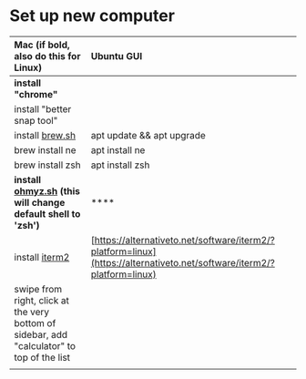 # Set up new computer

| Mac \(if bold, also do this for Linux\) | Ubuntu GUI |
| :--- | :--- |
| **install "chrome"** |  |
| install "better snap tool" |  |
| install [brew.sh](https://brew.sh) | apt update && apt upgrade |
| brew install ne | apt install ne |
| brew install zsh | apt install zsh |
| **install** [**ohmyz.sh**](https://ohmyz.sh/#install) **\(this will change default shell to 'zsh'\)** | \*\*\*\* |
| install [iterm2](https://iterm2.com/downloads.html) | [https://alternativeto.net/software/iterm2/?platform=linux](https://alternativeto.net/software/iterm2/?platform=linux) |
| swipe from right, click at the very bottom of sidebar, add "calculator" to top of the list |  |
|  |  |






